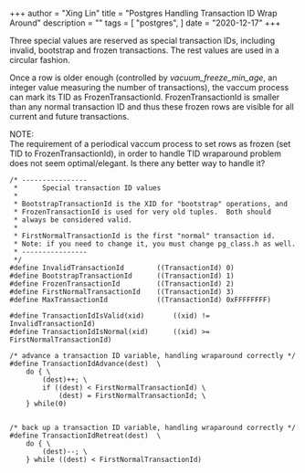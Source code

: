 +++
author = "Xing Lin"
title = "Postgres Handling Transaction ID Wrap Around"
description = ""
tags = [
    "postgres",
]
date = "2020-12-17"
+++

Three special values are reserved as special transaction IDs,
including invalid, bootstrap and frozen transactions. 
The rest values are used in a circular fashion. 

Once a row is older enough (controlled by *vacuum_freeze_min_age*, an 
integer value measuring the number of transactions),
the vaccum process can mark its TID as FrozenTransactionId.
FrozenTransactionId is smaller than any normal transaction ID
and thus these frozen rows are visible for all current
and future transactions.  

NOTE:  
The requirement of a periodical vaccum process to set rows as frozen 
(set TID to FrozenTransactionId), in order to handle TID wraparound 
problem does not seem optimal/elegant. Is there any better way to handle it?

```
/* ----------------
 *		Special transaction ID values
 *
 * BootstrapTransactionId is the XID for "bootstrap" operations, and
 * FrozenTransactionId is used for very old tuples.  Both should
 * always be considered valid.
 *
 * FirstNormalTransactionId is the first "normal" transaction id.
 * Note: if you need to change it, you must change pg_class.h as well.
 * ----------------
 */
#define InvalidTransactionId		((TransactionId) 0)
#define BootstrapTransactionId		((TransactionId) 1)
#define FrozenTransactionId			((TransactionId) 2)
#define FirstNormalTransactionId	((TransactionId) 3)
#define MaxTransactionId			((TransactionId) 0xFFFFFFFF)

#define TransactionIdIsValid(xid)		((xid) != InvalidTransactionId)
#define TransactionIdIsNormal(xid)		((xid) >= FirstNormalTransactionId)

/* advance a transaction ID variable, handling wraparound correctly */
#define TransactionIdAdvance(dest)	\
	do { \
		(dest)++; \
		if ((dest) < FirstNormalTransactionId) \
			(dest) = FirstNormalTransactionId; \
	} while(0)


/* back up a transaction ID variable, handling wraparound correctly */
#define TransactionIdRetreat(dest)	\
	do { \
		(dest)--; \
	} while ((dest) < FirstNormalTransactionId)
```